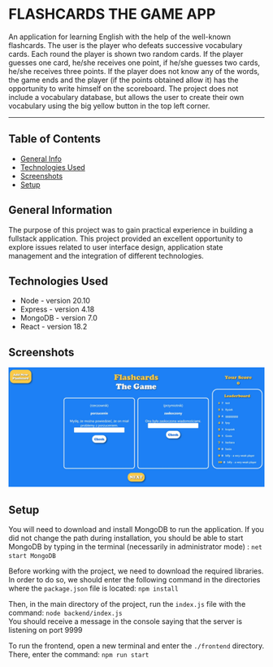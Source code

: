 # **FLASHCARDS THE GAME APP**

An application for learning English with the help of the well-known flashcards. The user is the player who defeats successive vocabulary cards. Each round the player is shown two random cards. If the player guesses one card, he/she receives one point, if he/she guesses two cards, he/she receives three points. If the player does not know any of the words, the game ends and the player (if the points obtained allow it) has the opportunity to write himself on the scoreboard. The project does not include a vocabulary database, but allows the user to create their own vocabulary using the big yellow button in the top left corner. 

---

## Table of Contents
* [General Info](#general-information)
* [Technologies Used](#technologies-used)
* [Screenshots](#screenshots)
* [Setup](#setup)




## General Information
The purpose of this project was to gain practical experience in building a fullstack application. This project provided an excellent opportunity to explore issues related to user interface design, application state management and the integration of different technologies.


## Technologies Used
- Node - version 20.10
- Express - version 4.18
- MongoDB - version 7.0
- React - version 18.2


## Screenshots
![Main View](./public/Flashcards.JPG)


## Setup
You will need to download and install MongoDB to run the application. If you did not change the path during installation, you should be able to start MongoDB by typing in the terminal (necessarily in administrator mode) : `net start MongoDB`

Before working with the project, we need to download the required libraries. In order to do so, we should enter the following command in the directories where the `package.json` file is located: `npm install`

Then, in the main directory of the project, run the `index.js` file with the command: `node backend/index.js` <br>
You should receive a message in the console saying that the server is listening on port 9999

To run the frontend, open a new terminal and enter the `./frontend` directory. There, enter the command: `npm run start`
